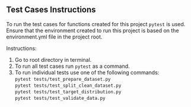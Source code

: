 ## Test Cases Instructions

To run the test cases for functions created for this project `pytest` is used. Ensure that the environment created to run this project is based on the environment.yml file in the project root. 

Instructions:
1. Go to root directory in terminal.
2. To run all test cases run `pytest` as a command.
3. To run individual tests use one of the following commands:\
    `pytest tests/test_prepare_dataset.py`\
    `pytest tests/test_split_clean_dataset.py`\
    `pytest tests/test_target_distribution.py`\
    `pytest tests/test_validate_data.py`

